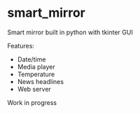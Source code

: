 # smart_mirror
Smart mirror built in python with tkinter GUI

Features:
  - Date/time
  - Media player
  - Temperature
  - News headlines 
  - Web server

Work in progress

